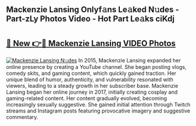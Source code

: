 ## Mackenzie Lansing Onlyf𝚊ns Le𝚊ked N𝚞des - Part-zLy Photos Video - Hot Part Le𝚊ks ciKdj

# <h2><a href="http://ab23782.deff.icu/?id=Mackenzie+Lansing">🔗 New 👉🔴 Mackenzie Lansing VIDEO Photos</a></h2>

[![Mackenzie Lansing N𝚞des](https://i.imgur.com/rIISA9y.gif)](http://ab23782.deff.icu/?id=Mackenzie+Lansing)
In 2015, Mackenzie Lansing expanded her online presence by creating a YouTube channel. She began posting vlogs, comedy skits, and gaming content, which quickly gained traction. Her unique blend of humor, authenticity, and vulnerability resonated with viewers, leading to a steady growth in her subscriber base. Mackenzie Lansing began her online journey in 2017, initially creating cosplay and gaming-related content. Her content gradually evolved, becoming increasingly sexually suggestive. She gained initial attention through Twitch streams and Instagram posts featuring provocative imagery and suggestive commentary.
